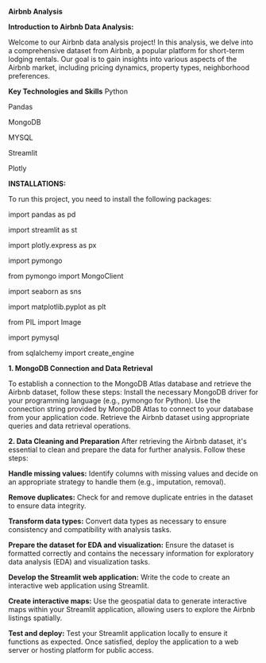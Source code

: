 **Airbnb Analysis**


**Introduction to Airbnb Data Analysis:**

Welcome to our Airbnb data analysis project! In this analysis, we delve into a comprehensive dataset from Airbnb, a popular platform for short-term lodging rentals. Our goal is to gain insights into various aspects of the Airbnb market, including pricing dynamics, property types, neighborhood preferences.


**Key Technologies and Skills**
Python

Pandas

MongoDB

MYSQL 

Streamlit

Plotly

**INSTALLATIONS:**

To run this project, you need to install the following packages:

import pandas as pd

import streamlit as st

import plotly.express as px

import pymongo

from pymongo import MongoClient

import seaborn as sns

import matplotlib.pyplot as plt

from PIL import Image

import pymysql

from sqlalchemy import create_engine



**1. MongoDB Connection and Data Retrieval**

To establish a connection to the MongoDB Atlas database and retrieve the Airbnb dataset, follow these steps:
Install the necessary MongoDB driver for your programming language (e.g., pymongo for Python).
Use the connection string provided by MongoDB Atlas to connect to your database from your application code.
Retrieve the Airbnb dataset using appropriate queries and data retrieval operations. 

**2. Data Cleaning and Preparation**
After retrieving the Airbnb dataset, it's essential to clean and prepare the data for further analysis. Follow these steps:

**Handle missing values:** Identify columns with missing values and decide on an appropriate strategy to handle them (e.g., imputation, removal).

**Remove duplicates:** Check for and remove duplicate entries in the dataset to ensure data integrity.

**Transform data types:** Convert data types as necessary to ensure consistency and compatibility with analysis tasks.

**Prepare the dataset for EDA and visualization:** Ensure the dataset is formatted correctly and contains the necessary information for exploratory data analysis (EDA) and visualization tasks.

**Develop the Streamlit web application:** Write the code to create an interactive web application using Streamlit. 

**Create interactive maps:** Use the geospatial data to generate interactive maps within your Streamlit application, allowing users to explore the Airbnb listings spatially.

**Test and deploy:** Test your Streamlit application locally to ensure it functions as expected. Once satisfied, deploy the application to a web server or hosting platform for public access.

